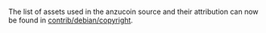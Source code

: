 The list of assets used in the anzucoin source and their attribution can now be found in [contrib/debian/copyright](../contrib/debian/copyright).
